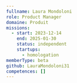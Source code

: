 ```yaml
---
fullname: Laura Mondoloni
role: Product Manager
domaine: Produit
missions:
  - start: 2023-12-14
    end: 2025-01-30
    status: independent
    startups:
      - homologation
memberType: beta
github: LauraMondoloni31
competences: []
---
```

